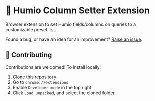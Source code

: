 # 🦉 Humio Column Setter Extension

Browser extension to set Humio fields/columns on queries to a customizable preset list.

Found a bug, or have an idea for an improvement? [Raise an issue](https://github.com/domdomegg/humio-column-setter/issues).

## 🙌 Contributing

Contributions are welcomed! To install locally:

1. Clone this repository
2. Go to `chrome://extensions`
3. Enable `Developer mode` in the top right
4. Click `Load unpacked`, and select the cloned folder